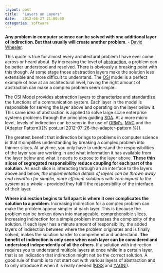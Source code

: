 ```yaml
---
layout: post
title:  "Layers on Layers"
date:   2012-08-27 21:00:00
categories: software
---
```


**Any problem in computer science can be solved with one additional layer of indirection. But that usually will create another problem.** - [David Wheeler](http://en.wikipedia.org/wiki/David_Wheeler_(computer_scientist)).

This quote is true for almost every architectural problem I have ever come across or heard about. By increasing the level of [abstraction](http://en.wikipedia.org/wiki/Abstraction_(computer_science)), a problem can be better understood and resolved. There is obviously a breaking point with this though. At some stage those abstraction layers make the solution less extensible and more difficult to understand. The [OSI](http://en.wikipedia.org/wiki/OSI_model) model is a perfect example of how at an architectural level, having the right amount of abstraction can make a complex problem seem simple.

The OSI Model provides abstraction layers to characterize and standardize the functions of a communication system. Each layer in the model is responsible for serving the layer above and operating on the layer below it. This same idea of abstraction is applied to solve large scale enterprise systems problems through the principles guiding [SOA](http://en.wikipedia.org/wiki/Service-oriented_architecture). At a more micro level, levels of indirection can be seen in the use of [ORM's](http://en.wikipedia.org/wiki/Object-relational_mapping), [MVC](http://en.wikipedia.org/wiki/Model%E2%80%93view%E2%80%93controller) and the [Adapter Pattern]({% post_url 2012-07-26-the-adapter-pattern %}).

The greatest benefit that indirection brings to problems in computer science is that it simplifies understanding by breaking a complex problem into thinner slices. At anytime, you only have to understand the responsibilities of the layer you are working in and what information it has available from the layer below and what it needs to expose to the layer above. **These thin slices of segregated responsibility reduce coupling for each part of the solution**. As each slice is interacting through an an interface to the layers above and below, _the implementation details of layers can be thrown away and rewritten for simpler, more efficient solutions with zero impact to the system as a whole_ - provided they fulfill the responsibility of the interface of their layer.

**Where indirection begins to fall apart is where it over complicates the solution to a problem**. Increasing indirection for a complex problem can make the problem appear simpler at each layer. This is because the problem can be broken down into manageable, comprehensible slices. Increasing indirection for a simple problem increases the complexity of the solution. If each layer has a minute amount of responsibility, the added layers of indirection between where the problem originates and is finally solved, makes the solution harder to comprehend and understand. **The benefit of indirection is only seen when each layer can be considered and understood independently of all the others**. If a solution with indirection requires you to understand multiple layers at once while in a certain layer, that is an indication that indirection might not be the correct solution. A good rule of thumb is to not start out with various layers of abstraction and to only introduce it when it is really needed ([KISS](http://en.wikipedia.org/wiki/KISS_principle) and [YAGNI](http://en.wikipedia.org/wiki/You_ain)).